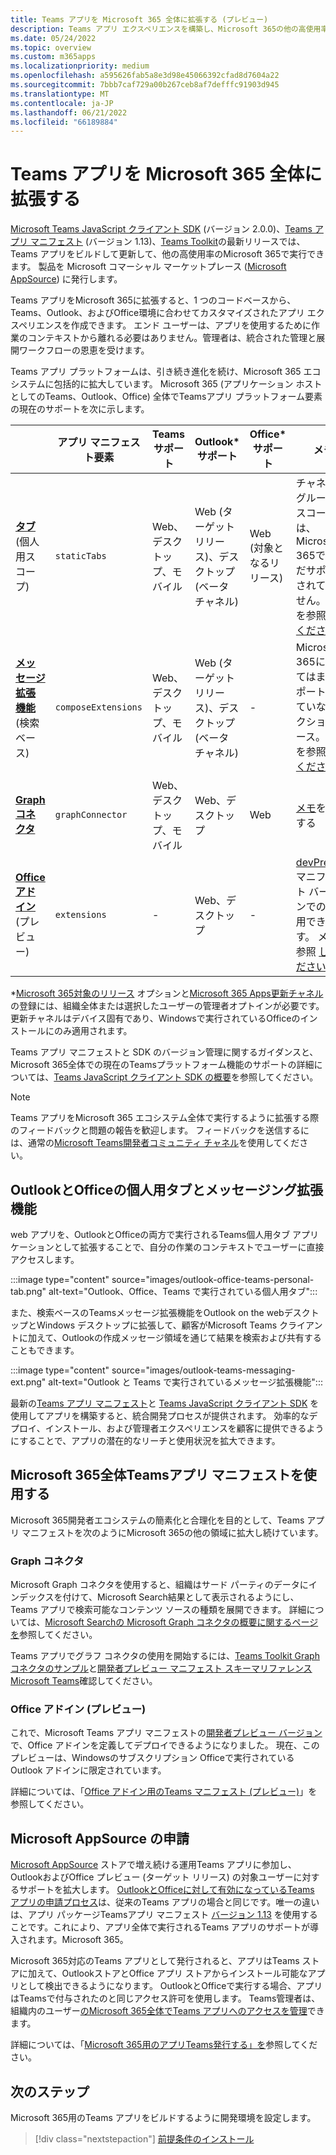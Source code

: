 ```yaml
---
title: Teams アプリを Microsoft 365 全体に拡張する (プレビュー)
description: Teams アプリ エクスペリエンスを構築し、Microsoft 365の他の高使用率領域に更新する方法について説明します。
ms.date: 05/24/2022
ms.topic: overview
ms.custom: m365apps
ms.localizationpriority: medium
ms.openlocfilehash: a595626fab5a8e3d98e45066392cfad8d7604a22
ms.sourcegitcommit: 7bbb7caf729a00b267ceb8af7defffc91903d945
ms.translationtype: MT
ms.contentlocale: ja-JP
ms.lasthandoff: 06/21/2022
ms.locfileid: "66189884"
---
```

# <a name="extend-teams-apps-across-microsoft-365"></a>Teams アプリを Microsoft 365 全体に拡張する

[Microsoft Teams JavaScript クライアント SDK](../tabs/how-to/using-teams-client-sdk.md) (バージョン 2.0.0)、[Teams アプリ マニフェスト](../resources/schema/manifest-schema.md) (バージョン 1.13)、[Teams Toolkit](../toolkit/visual-studio-code-overview.md)の最新リリースでは、Teams アプリをビルドして更新して、他の高使用率のMicrosoft 365で実行できます。 製品を Microsoft コマーシャル マーケットプレース ([Microsoft AppSource](https://appsource.microsoft.com/)) に発行します。

Teams アプリをMicrosoft 365に拡張すると、1 つのコードベースから、Teams、Outlook、およびOffice環境に合わせてカスタマイズされたアプリ エクスペリエンスを作成できます。 エンド ユーザーは、アプリを使用するために作業のコンテキストから離れる必要はありません。管理者は、統合された管理と展開ワークフローの恩恵を受けます。

Teams アプリ プラットフォームは、引き続き進化を続け、Microsoft 365 エコシステムに包括的に拡大しています。 Microsoft 365 (アプリケーション ホストとしてのTeams、Outlook、Office) 全体でTeamsアプリ プラットフォーム要素の現在のサポートを次に示します。

|          | アプリ マニフェスト要素 | Teamsサポート |Outlook* サポート | Office* サポート | メモ |
|--|--|--|--|--|--|
| [**タブ**](../tabs/what-are-tabs.md) (個人用スコープ)    |`staticTabs`  | Web、デスクトップ、モバイル | Web (ターゲット リリース)、デスクトップ (ベータ チャネル) | Web (対象となるリリース)| チャネルとグループのスコープは、Microsoft 365ではまだサポートされていません。 メモを参照 [してください](../tabs/how-to/using-teams-client-sdk.md#microsoft-365-support-running-teams-apps-in-office-and-outlook)。
| [**メッセージ拡張機能**](../messaging-extensions/what-are-messaging-extensions.md) (検索ベース)| `composeExtensions` | Web、デスクトップ、モバイル| Web (ターゲット リリース)、デスクトップ (ベータ チャネル)| - |Microsoft 365に対してはまだサポートされていないアクション ベース。 メモを参照 [してください](extend-m365-teams-message-extension.md#preview-your-message-extension-in-outlook)。 |
| [**Graph コネクタ**](/graph/connecting-external-content-connectors-overview)| `graphConnector` | Web、デスクトップ、モバイル| Web、デスクトップ | Web| [メモ](#graph-connectors)を表示する
| [**Office アドイン**](/office/dev/add-ins/develop/json-manifest-overview) (プレビュー) | `extensions` | - | Web、デスクトップ | - | [devPreview](../resources/schema/manifest-schema-dev-preview.md) マニフェスト バージョンでのみ使用できます。 メモを参照 [してください](#office-add-ins-preview)。|

\*[Microsoft 365対象のリリース](/microsoft-365/admin/manage/release-options-in-office-365) オプションと[Microsoft 365 Apps更新チャネル](/deployoffice/change-update-channels)の登録には、組織全体または選択したユーザーの管理者オプトインが必要です。 更新チャネルはデバイス固有であり、Windowsで実行されているOfficeのインストールにのみ適用されます。

Teams アプリ マニフェストと SDK のバージョン管理に関するガイダンスと、Microsoft 365全体での現在のTeamsプラットフォーム機能のサポートの詳細については、[Teams JavaScript クライアント SDK の概要](../tabs/how-to/using-teams-client-sdk.md)を参照してください。

> [!NOTE]
> Teams アプリをMicrosoft 365 エコシステム全体で実行するように拡張する際のフィードバックと問題の報告を歓迎します。 フィードバックを送信するには、通常の[Microsoft Teams開発者コミュニティ チャネル](/microsoftteams/platform/feedback)を使用してください。

## <a name="personal-tabs-and-messaging-extensions-in-outlook-and-office"></a>OutlookとOfficeの個人用タブとメッセージング拡張機能

web アプリを、OutlookとOfficeの両方で実行されるTeams個人用タブ アプリケーションとして拡張することで、自分の作業のコンテキストでユーザーに直接アクセスします。

:::image type="content" source="images/outlook-office-teams-personal-tab.png" alt-text="Outlook、Office、Teams で実行されている個人用タブ":::

また、検索ベースのTeamsメッセージ拡張機能をOutlook on the webデスクトップとWindows デスクトップに拡張して、顧客がMicrosoft Teams クライアントに加えて、Outlookの作成メッセージ領域を通じて結果を検索および共有することもできます。

:::image type="content" source="images/outlook-teams-messaging-ext.png" alt-text="Outlook と Teams で実行されているメッセージ拡張機能":::

最新の[Teams アプリ マニフェスト](../resources/schema/manifest-schema.md)と [Teams JavaScript クライアント SDK](../tabs/how-to/using-teams-client-sdk.md) を使用してアプリを構築すると、統合開発プロセスが提供されます。 効率的なデプロイ、インストール、および管理者エクスペリエンスを顧客に提供できるようにすることで、アプリの潜在的なリーチと使用状況を拡大できます。

## <a name="use-teams-app-manifest-across-microsoft-365"></a>Microsoft 365全体Teamsアプリ マニフェストを使用する

Microsoft 365開発者エコシステムの簡素化と合理化を目的として、Teams アプリ マニフェストを次のようにMicrosoft 365の他の領域に拡大し続けています。

### <a name="graph-connectors"></a>Graph コネクタ

Microsoft Graph コネクタを使用すると、組織はサード パーティのデータにインデックスを付けて、Microsoft Search結果として表示されるようにし、Teams アプリで検索可能なコンテンツ ソースの種類を展開できます。
詳細については、[Microsoft Searchの Microsoft Graph コネクタの概要に関するページを](/microsoftsearch/connectors-overview)参照してください。

Teams アプリでグラフ コネクタの使用を開始するには、[Teams Toolkit Graph コネクタのサンプル](https://aka.ms/teamsfx-graph-connector-sample)と[開発者プレビュー マニフェスト スキーマリファレンスMicrosoft Teams](../resources/schema/manifest-schema-dev-preview.md)確認してください。

### <a name="office-add-ins-preview"></a>Office アドイン (プレビュー)

これで、Microsoft Teams アプリ マニフェストの[開発者プレビュー バージョン](../resources/schema/manifest-schema-dev-preview.md)で、Office アドインを定義してデプロイできるようになりました。 現在、このプレビューは、Windowsのサブスクリプション Officeで実行されているOutlook アドインに限定されています。

詳細については、「[Office アドイン用のTeams マニフェスト (プレビュー)](/office/dev/add-ins/develop/json-manifest-overview)」を参照してください。

## <a name="microsoft-appsource-submission"></a>Microsoft AppSource の申請

[Microsoft AppSource](https://appsource.microsoft.com/) ストアで増え続ける運用Teams アプリに参加し、OutlookおよびOffice プレビュー (ターゲット リリース) の対象ユーザーに対するサポートを拡大します。 [OutlookとOfficeに対して有効になっているTeams アプリの申請プロセス](../concepts/deploy-and-publish/appsource/publish.md)は、従来のTeams アプリの場合と同じです。唯一の違いは、アプリ パッケージTeamsアプリ マニフェスト [バージョン 1.13](../tabs/how-to/using-teams-client-sdk.md) を使用することです。これにより、アプリ全体で実行されるTeams アプリのサポートが導入されます。Microsoft 365。

Microsoft 365対応のTeams アプリとして発行されると、アプリはTeams ストアに加えて、OutlookストアとOffice アプリ ストアからインストール可能なアプリとして検出できるようになります。 OutlookとOfficeで実行する場合、アプリはTeamsで付与されたのと同じアクセス許可を使用します。 Teams管理者は、組織内のユーザー[のMicrosoft 365全体でTeams アプリへのアクセスを管理](/MicrosoftTeams/manage-third-party-teams-apps)できます。

詳細については、「[Microsoft 365用のアプリTeams発行する」を](publish.md)参照してください。

## <a name="next-step"></a>次のステップ

Microsoft 365用のTeams アプリをビルドするように開発環境を設定します。

> [!div class="nextstepaction"]
> [前提条件のインストール](prerequisites.md)
